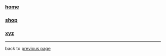 <link type=“text/css” href="css/dark_theme.css" rel="stylesheet" />

### [home](./home.md)  
### [shop](./wood.md)  
### [xyz](https://github.com/ddaaggeett/xyz)  
___

back to [previous page](../../README.md)
